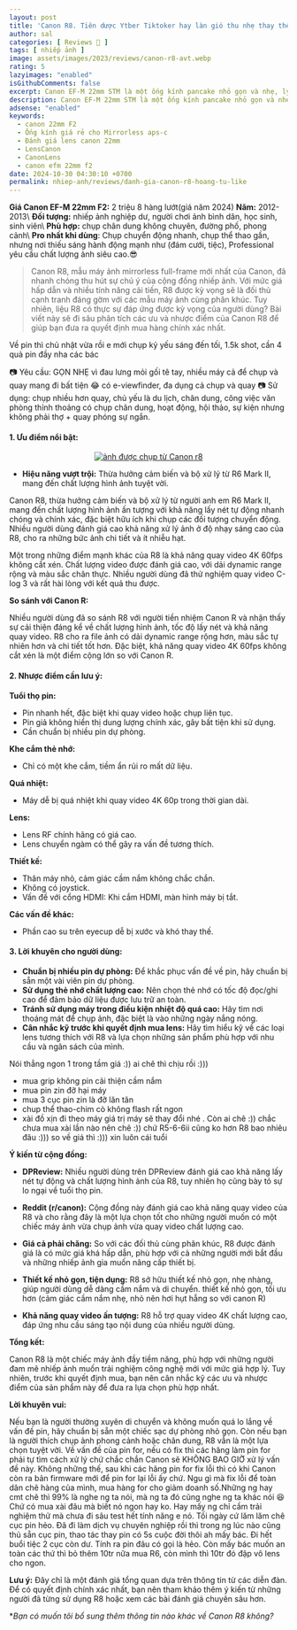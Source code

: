 ```yaml
---
layout: post
title: 'Canon R8. Tiên dược Ytber Tiktoker hay làn gió thu nhẹ thay thế Canon RP'
author: sal
categories: [ Reviews 📝 ]
tags: [ nhiếp ảnh ]
image: assets/images/2023/reviews/canon-r8-avt.webp
rating: 5
lazyimages: "enabled"
isGithubComments: false
excerpt: Canon EF-M 22mm STM là một ống kính pancake nhỏ gọn và nhẹ, lý tưởng cho các máy ảnh mirrorless Canon EOS M.
description: Canon EF-M 22mm STM là một ống kính pancake nhỏ gọn và nhẹ, lý tưởng cho các máy ảnh mirrorless Canon EOS M.
adsense: "enabled"
keywords:
  - canon 22mm F2
  - Ống kính giá rẻ cho Mirrorless aps-c
  - Đánh giá lens canon 22mm
  - LensCanon
  - CanonLens
  - canon efm 22mm f2
date: 2024-10-30 04:30:10 +0700
permalink: nhiep-anh/reviews/danh-gia-canon-r8-hoang-tu-like
---
```


**Giá Canon EF-M 22mm F2:** 2 triệu 8 hàng lướt(giá năm 2024)
**Năm:** 2012-2013\\
**Đối tượng:** nhiếp ảnh nghiệp dư, người chơi ảnh bình dân, học sinh, sinh viên\\
**Phù hợp:** chụp chân dung không chuyên, đường phố, phong cảnh\\
**Pro nhất khi dùng**: Chụp chuyển động nhanh, chụp thể thao gần, nhưng nơi thiếu sáng hành động mạnh như (đám cưới, tiệc), Professional yêu cầu chất lượng ảnh siêu cao.😎

> Canon R8, mẫu máy ảnh mirrorless full-frame mới nhất của Canon, đã nhanh chóng thu hút sự chú ý của cộng đồng nhiếp ảnh. Với mức giá hấp dẫn và nhiều tính năng cải tiến, R8 được kỳ vọng sẽ là đối thủ cạnh tranh đáng gờm với các mẫu máy ảnh cùng phân khúc. Tuy nhiên, liệu R8 có thực sự đáp ứng được kỳ vọng của người dùng? Bài viết này sẽ đi sâu phân tích các ưu và nhược điểm của Canon R8 để giúp bạn đưa ra quyết định mua hàng chính xác nhất.

Về pin thì chủ nhật vừa rồi e mới chụp kỷ yếu sáng đến tối, 1.5k shot, cần 4 quả pin đầy nha các bác

📷 Yêu cầu: GỌN NHẸ vì đau lưng mỏi gối tê tay, nhiều máy cả để chụp và quay mang đi bất tiện 😂 có e-viewfinder, đa dụng cả chụp và quay
📷 Sử dụng: chụp nhiều hơn quay, chủ yếu là du lịch, chân dung, công việc văn phòng thỉnh thoảng có chụp chân dung, hoạt động, hội thảo, sự kiện nhưng không phải thợ + quay phóng sự ngắn.

#### 1\. Ưu điểm nổi bật:

<div class="content" style="text-align:center; ">
<a href="https://i.imgur.com/LEaf7t5"><img loading="lazy" src="https://lh3.googleusercontent.com/pw/AP1GczNWvHqq3t17Hcv-1aEKBTj0FHbfEP9ZnyLccIzzuSmDuyW3-FHJrj5c28dlaBtS8BosxD_5lVtD_Yb-4aCFiIlskSax-F7THeOu9MDAaTCaQd1_UVydCSL27HBVE9fch1TV2x_2nrjhORO50er_38opCw=w611-h917-s-no-gm?authuser=1" title="source: imgur.com" alt="ảnh được chụp từ Canon r8"></a></div>


*   **Hiệu năng vượt trội:** Thừa hưởng cảm biến và bộ xử lý từ R6 Mark II, mang đến chất lượng hình ảnh tuyệt vời.

Canon R8, thừa hưởng cảm biến và bộ xử lý từ người anh em R6 Mark II, mang đến chất lượng hình ảnh ấn tượng với khả năng lấy nét tự động nhanh chóng và chính xác, đặc biệt hữu ích khi chụp các đối tượng chuyển động. Nhiều người dùng đánh giá cao khả năng xử lý ảnh ở độ nhạy sáng cao của R8, cho ra những bức ảnh chi tiết và ít nhiễu hạt.

Một trong những điểm mạnh khác của R8 là khả năng quay video 4K 60fps không cắt xén. Chất lượng video được đánh giá cao, với dải dynamic range rộng và màu sắc chân thực. Nhiều người dùng đã thử nghiệm quay video C-log 3 và rất hài lòng với kết quả thu được.

**So sánh với Canon R:**

Nhiều người dùng đã so sánh R8 với người tiền nhiệm Canon R và nhận thấy sự cải thiện đáng kể về chất lượng hình ảnh, tốc độ lấy nét và khả năng quay video. R8 cho ra file ảnh có dải dynamic range rộng hơn, màu sắc tự nhiên hơn và chi tiết tốt hơn. Đặc biệt, khả năng quay video 4K 60fps không cắt xén là một điểm cộng lớn so với Canon R.


#### 2\. Nhược điểm cần lưu ý:

 **Tuổi thọ pin:**

*   Pin nhanh hết, đặc biệt khi quay video hoặc chụp liên tục.
*   Pin giả không hiển thị dung lượng chính xác, gây bất tiện khi sử dụng.
*   Cần chuẩn bị nhiều pin dự phòng.

**Khe cắm thẻ nhớ:**

*   Chỉ có một khe cắm, tiềm ẩn rủi ro mất dữ liệu.

**Quá nhiệt:**

*   Máy dễ bị quá nhiệt khi quay video 4K 60p trong thời gian dài.

**Lens:**

*   Lens RF chính hãng có giá cao.
*   Lens chuyển ngàm có thể gây ra vấn đề tương thích.

**Thiết kế:**

*   Thân máy nhỏ, cảm giác cầm nắm không chắc chắn.
*   Không có joystick.
*   Vấn đề với cổng HDMI: Khi cắm HDMI, màn hình máy bị tắt.

**Các vấn đề khác:**

*   Phần cao su trên eyecup dễ bị xước và khó thay thế.


#### 3\. Lời khuyên cho người dùng:

*   **Chuẩn bị nhiều pin dự phòng:** Để khắc phục vấn đề về pin, hãy chuẩn bị sẵn một vài viên pin dự phòng.
*   **Sử dụng thẻ nhớ chất lượng cao:** Nên chọn thẻ nhớ có tốc độ đọc/ghi cao để đảm bảo dữ liệu được lưu trữ an toàn.
*   **Tránh sử dụng máy trong điều kiện nhiệt độ quá cao:** Hãy tìm nơi thoáng mát để chụp ảnh, đặc biệt là vào những ngày nắng nóng.
*   **Cân nhắc kỹ trước khi quyết định mua lens:** Hãy tìm hiểu kỹ về các loại lens tương thích với R8 và lựa chọn những sản phẩm phù hợp với nhu cầu và ngân sách của mình.

Nói thẳng ngon 1 trong tầm giá :)) ai chê thì chịu rồi :)))
- mua grip không pin cải thiện cầm nắm
- mua pin zin đỡ hại máy
- mua 3 cục pin zin là đỡ lăn tăn
- chup thể thao-chim cò không flash rất ngon
- xài đồ xịn đi theo máy giá trị máy sẽ thay đổi nhé .
Còn ai chê :)) chắc chưa mua xài lần nào nên chê :)) chứ R5-6-6ii cũng ko hơn R8 bao nhiêu đâu :))) so về giá thì :))) xin luôn cái tuổi


**Ý kiến từ cộng đồng:**

*   **DPReview:** Nhiều người dùng trên DPReview đánh giá cao khả năng lấy nét tự động và chất lượng hình ảnh của R8, tuy nhiên họ cũng bày tỏ sự lo ngại về tuổi thọ pin.
*   **Reddit (r/canon):** Cộng đồng này đánh giá cao khả năng quay video của R8 và cho rằng đây là một lựa chọn tốt cho những người muốn có một chiếc máy ảnh vừa chụp ảnh vừa quay video chất lượng cao.


*   **Giá cả phải chăng:** So với các đối thủ cùng phân khúc, R8 được đánh giá là có mức giá khá hấp dẫn, phù hợp với cả những người mới bắt đầu và những nhiếp ảnh gia muốn nâng cấp thiết bị.
*   **Thiết kế nhỏ gọn, tiện dụng:** R8 sở hữu thiết kế nhỏ gọn, nhẹ nhàng, giúp người dùng dễ dàng cầm nắm và di chuyển. thiết kế nhỏ gọn, tối ưu hơn (cảm giác cầm nắm nhẹ, nhỏ nên hơi hụt hẫng so với canon R)

*   **Khả năng quay video ấn tượng:** R8 hỗ trợ quay video 4K chất lượng cao, đáp ứng nhu cầu sáng tạo nội dung của nhiều người dùng.

**Tổng kết:**

Canon R8 là một chiếc máy ảnh đầy tiềm năng, phù hợp với những người đam mê nhiếp ảnh muốn trải nghiệm công nghệ mới với mức giá hợp lý. Tuy nhiên, trước khi quyết định mua, bạn nên cân nhắc kỹ các ưu và nhược điểm của sản phẩm này để đưa ra lựa chọn phù hợp nhất.

**Lời khuyên vui:**

Nếu bạn là người thường xuyên di chuyển và không muốn quá lo lắng về vấn đề pin, hãy chuẩn bị sẵn một chiếc sạc dự phòng nhỏ gọn. Còn nếu bạn là người thích chụp ảnh phong cảnh hoặc chân dung, R8 vẫn là một lựa chọn tuyệt vời.
Về vấn đề của pin for, nếu có fix thì các hãng làm pin for phải tự tìm cách xử lý chứ chắc chắn Canon sẽ KHÔNG BAO GIỜ xử lý vấn đề này. Không những thế, sau khi các hãng pin for fix lỗi thì có khi Canon còn ra bản firmware mới để pin for lại lỗi ấy chứ.
Ngu gì mà fix lỗi để toàn dân chê hàng của mình, mua hàng for cho giảm doanh số.Những ng hay cmt chê thì 99% là nghe ng ta nói, mà ng ta đó cũng nghe ng ta khác nói 😆
Chứ có mua xài đâu mà biết nó ngon hay ko.
Hay mấy ng chỉ cầm trải nghiệm thử mà chưa đi sâu test hết tính năng e nó.
Tối ngày cứ lăm lăm chê cục pin hẻo. Đã đi làm dịch vụ chuyên nghiệp rồi thì trong ng lúc nào cũng thủ sẵn cục pin, thao tác thay pin có 5s cuộc đời thôi ah mấy bác.
Đi hết buổi tiệc 2 cục còn dư. Tính ra pin đâu có gọi là hẻo.
Còn mấy bác muốn an toàn các thứ thì bỏ thêm 10tr nữa mua R6, còn mình thì 10tr đó đập vô lens cho ngon.

**Lưu ý:** Đây chỉ là một đánh giá tổng quan dựa trên thông tin từ các diễn đàn. Để có quyết định chính xác nhất, bạn nên tham khảo thêm ý kiến từ những người đã từng sử dụng R8 hoặc xem các bài đánh giá chuyên sâu hơn.

**Bạn có muốn tôi bổ sung thêm thông tin nào khác về Canon R8 không?*
